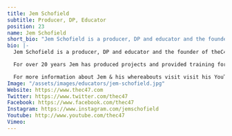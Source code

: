 ```yaml
---
title: Jem Schofield
subtitle: Producer, DP, Educator
position: 23
name: Jem Schofield
short_bio: "Jem Schofield is a producer, DP and educator and the founder of theC47, a full-service production company that focuses on video production, filmmaking, consulting & education. He spends most of his time producing content, educating others and otherwise being borderline obsessed with cameras, production and the craft of lighting."
bio: |-
  Jem Schofield is a producer, DP and educator and the founder of theC47, a full-service production company that focuses on video production, filmmaking, consulting & education. He started this journey as a kid (barely double digits) with a used Pentax K-1000. It was a great start to his education in this field, and nowadays he spends most of his time producing content, educating others and otherwise being borderline obsessed with cameras, production and the craft of lighting.

  For over 20 years Jem has produced projects and provided training for an ever-expanding client base. Current and past clients include AbelCine, Apple, Inc., ARRI, Canon, Corus Entertainment, LinkedIn Learning, MAC Group, MZed, NBCUniversal, NPR, PBS, Riverbed Technologies, Scottish Enterprise, Sony, TED, The Vitec Group, Walmart Films, Westcott, YouTube and Zeiss. Jem is also an equipment design consultant to many manufacturers in the film and television industry. He designed theC47 DP Kit & theC47 Book Light Kit (geared towards corporate, in-house and small to no crew productions), which is based on FJ Westcott's Scrim Jim Cine system.

  For more information about Jem & his whereabouts visit visit his YouTube Channel at www.youtube.com/thec47 where he posts ongoing educational content focused on the tech & craft of video production and filmmaking related to Small to No Crew production.
Image: "/assets/images/educators/jem-schofield.jpg"
Website: https://www.thec47.com
Twitter: https://www.twitter.com/thec47
Facebook: https://www.facebook.com/thec47
Instagram: https://www.instagram.com/jemschofield
Youtube: http://www.youtube.com/thec47
Vimeo: 
---
```


